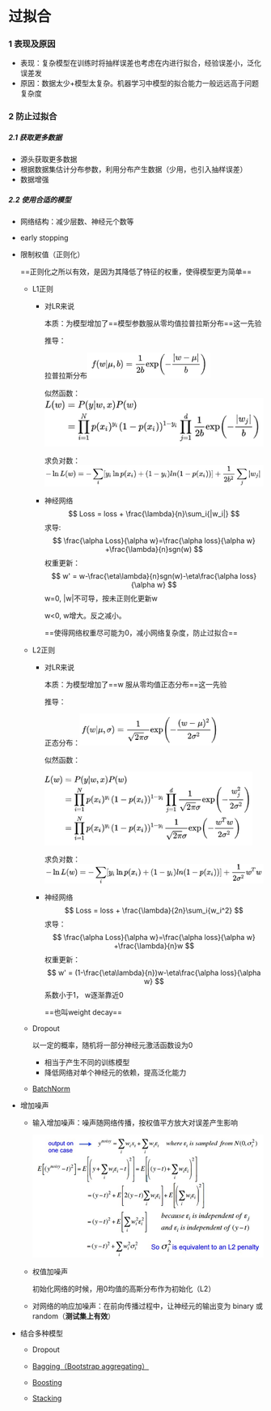 # 过拟合

### 1 表现及原因

- 表现：复杂模型在训练时将抽样误差也考虑在内进行拟合，经验误差小，泛化误差发
- 原因：数据太少+模型太复杂。机器学习中模型的拟合能力一般远远高于问题复杂度

### 2 防止过拟合

##### 2.1 获取更多数据

- 源头获取更多数据
- 根据数据集估计分布参数，利用分布产生数据（少用，也引入抽样误差）
- 数据增强

##### 2.2 使用合适的模型

- 网络结构：减少层数、神经元个数等

- early stopping

- 限制权值（正则化）

  ==正则化之所以有效，是因为其降低了特征的权重，使得模型更为简单==

  - L1正则

    - 对LR来说

      本质：为模型增加了==模型参数服从零均值拉普拉斯分布==这一先验

      推导：

      拉普拉斯分布<img src="过拟合.assets/image-20210517171429952.png" alt="image-20210517171429952" style="zoom:80%;" />

      似然函数：<img src="过拟合.assets/image-20210517171452913.png" alt="image-20210517171452913"  />

      求负对数：<img src="过拟合.assets/image-20210517171514000.png" alt="image-20210517171514000" style="zoom:80%;" />

    - 神经网络
      $$
      Loss = loss + \frac{\lambda}{n}\sum_i{|w_i|}
      $$
      求导:
      $$
      \frac{\alpha Loss}{\alpha w}=\frac{\alpha loss}{\alpha w} +\frac{\lambda}{n}sgn(w)
      $$
      权重更新：
      $$
      w' = w-\frac{\eta\lambda}{n}sgn(w)-\eta\frac{\alpha loss}{\alpha w}
      $$
      w=0, |w|不可导，按未正则化更新w

      w<0, w增大。反之减小。

      ==使得网络权重尽可能为0，减小网络复杂度，防止过拟合==

  - L2正则

    - 对LR来说

      本质：为模型增加了==w 服从零均值正态分布==这一先验

      推导：

      正态分布：<img src="过拟合.assets/image-20210517173244619.png" alt="image-20210517173244619" style="zoom: 80%;" />

      似然函数：

      <img src="过拟合.assets/image-20210517173334316.png" alt="image-20210517173334316" style="zoom:80%;" />

      求负对数：<img src="过拟合.assets/image-20210517173414344.png" alt="image-20210517173414344" style="zoom:80%;" />

    - 神经网络
      $$
      Loss = loss + \frac{\lambda}{2n}\sum_i{w_i^2}
      $$
      求导：
      $$
      \frac{\alpha Loss}{\alpha w}=\frac{\alpha loss}{\alpha w} +\frac{\lambda}{n}w
      $$
      权重更新：
      $$
      w' = (1-\frac{\eta\lambda}{n})w-\eta\frac{\alpha loss}{\alpha w}
      $$
      系数小于1， w逐渐靠近0

      ==也叫weight decay==

  - Dropout

    以一定的概率，随机将一部分神经元激活函数设为0
    
    - 相当于产生不同的训练模型
    - 降低网络对单个神经元的依赖，提高泛化能力
    
  - [BatchNorm](D:\typora\typora_notes\神经网络理论相关\Normalization.md)

- 增加噪声

  - 输入增加噪声：噪声随网络传播，按权值平方放大对误差产生影响

    <img src="欠拟合过拟合.assets/v2-dd68a0b4e7092eb1beced34e11614b04_720w.jpg" alt="img" style="zoom:67%;" />

  - 权值加噪声

    初始化网络的时候，用0均值的高斯分布作为初始化（L2）

  - 对网络的响应加噪声：在前向传播过程中，让神经元的输出变为 binary 或 random（**测试集上有效**）

- 结合多种模型

  - Dropout

  - [Bagging（Bootstrap aggregating）](D:\typora\typora_notes\神经网络理论相关\集成学习.md)

  - [Boosting](D:\typora\typora_notes\神经网络理论相关\集成学习.md)

  - [Stacking](D:\typora\typora_notes\神经网络理论相关\集成学习.md)

